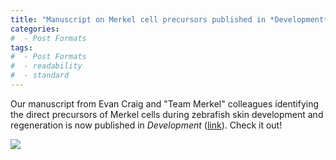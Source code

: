 ```yaml
---
title: "Manuscript on Merkel cell precursors published in *Development*!"
categories:
#  - Post Formats
tags:
#  - Post Formats
#  - readability
#  - standard
---
```

Our manuscript from Evan Craig and "Team Merkel" colleagues identifying the direct precursors of Merkel cells during zebrafish skin development and regeneration is now published in *Development* ([link](http://doi.org/10.1242/dev.204810)). Check it out!

<img src="{{site.url}}/assets/images/dMC-to-MC.gif" class="align-center">